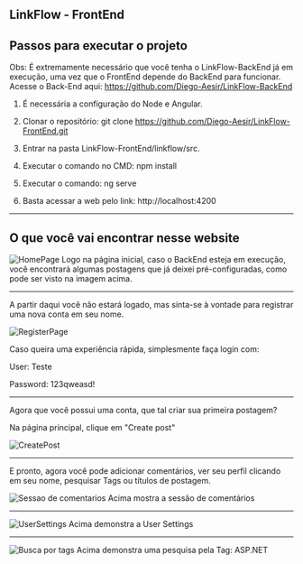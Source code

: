 LinkFlow - FrontEnd
----------------------
Passos para executar o projeto
---------------------

Obs: É extremamente necessário que você tenha o LinkFlow-BackEnd já em execução, uma vez que o FrontEnd depende do BackEnd para funcionar.
Acesse o Back-End aqui: https://github.com/Diego-Aesir/LinkFlow-BackEnd

1. É necessária a configuração do Node e Angular.

2. Clonar o repositório:
   git clone https://github.com/Diego-Aesir/LinkFlow-FrontEnd.git

3. Entrar na pasta LinkFlow-FrontEnd/linkflow/src.

4. Executar o comando no CMD:
   npm install

5. Executar o comando:
   ng serve

6. Basta acessar a web pelo link:
   http://localhost:4200

---------------------
O que você vai encontrar nesse website
---------------------

![HomePage](https://github.com/user-attachments/assets/620e1387-c446-4f3f-9245-7106abda31b7)
Logo na página inicial, caso o BackEnd esteja em execução, você encontrará algumas postagens que já deixei pré-configuradas, como pode ser visto na imagem acima.

---------------------

A partir daqui você não estará logado, mas sinta-se à vontade para registrar uma nova conta em seu nome.

![RegisterPage](https://github.com/user-attachments/assets/35b99c8b-e3a9-43dd-98ea-4b71590b75a7)

Caso queira uma experiência rápida, simplesmente faça login com:

User: Teste

Password: 123qweasd!

---------------------

Agora que você possui uma conta, que tal criar sua primeira postagem?

Na página principal, clique em "Create post"

![CreatePost](https://github.com/user-attachments/assets/857dee4e-43a6-4391-9b11-02f8aef00e3c)

---------------------
E pronto, agora você pode adicionar comentários, ver seu perfil clicando em seu nome, pesquisar Tags ou títulos de postagem.

![Sessao de comentarios](https://github.com/user-attachments/assets/90dc49bd-d672-4f10-b23f-de71a045cbb0)
Acima mostra a sessão de comentários

---------------------
![UserSettings](https://github.com/user-attachments/assets/ab3c21db-e850-481b-a774-f09d1a35b759)
Acima demonstra a User Settings

---------------------
![Busca por tags](https://github.com/user-attachments/assets/57c26c10-5e62-46f5-a6d3-a28e22cda14a)
Acima demonstra uma pesquisa pela Tag: ASP.NET



